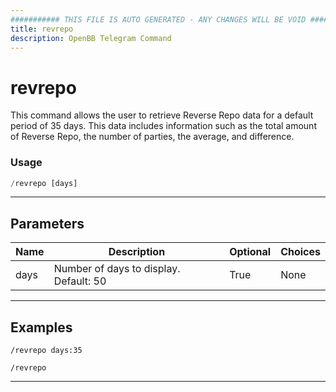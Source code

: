 ```yaml
---
########### THIS FILE IS AUTO GENERATED - ANY CHANGES WILL BE VOID ###########
title: revrepo
description: OpenBB Telegram Command
---
```


# revrepo

This command allows the user to retrieve Reverse Repo data for a default period of 35 days. This data includes information such as the total amount of Reverse Repo, the number of parties, the average, and difference.

### Usage

```python wordwrap
/revrepo [days]
```

---

## Parameters

| Name | Description | Optional | Choices |
| ---- | ----------- | -------- | ------- |
| days | Number of days to display. Default: 50 | True | None |


---

## Examples

```
/revrepo days:35
```

```
/revrepo
```

---
